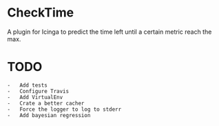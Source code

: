 # CheckTime
A plugin for Icinga to predict the time left until a certain metric reach the max.

# TODO
    -   Add tests
    -   Configure Travis
    -   Add VirtualEnv
    -   Crate a better cacher
    -   Force the logger to log to stderr
    -   Add bayesian regression